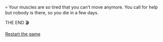 💀 Your muscles are so tired that you can't move anymore.
You call for help but nobody is there, so you die in a few days.

THE END 🎬

[Restart the game](../begin-journey.md)

